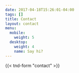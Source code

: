 ```yaml
---
date: 2017-04-18T15:26:01-04:00
tags: []
title: Contact
layout: contact
menu:
  mobile:
    weight: 5
  desktop:
    weight: 4
    name: Say hi?
---
```


{{< tnd-form "contact" >}}

